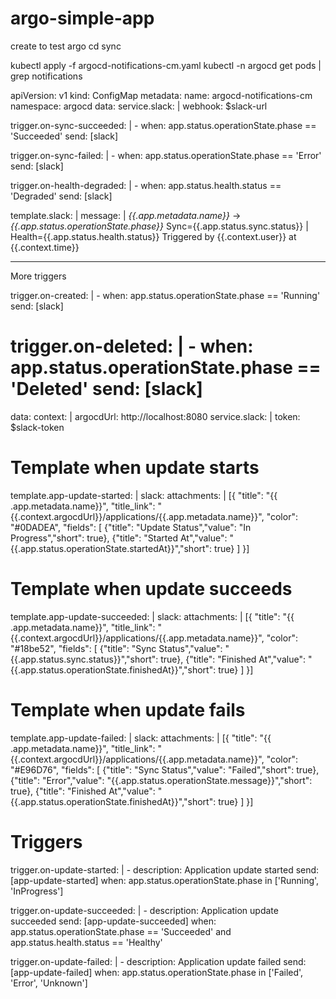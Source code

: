 # argo-simple-app
create to test argo cd sync

kubectl apply -f argocd-notifications-cm.yaml
kubectl -n argocd get pods | grep notifications


apiVersion: v1
kind: ConfigMap
metadata:
  name: argocd-notifications-cm
  namespace: argocd
data:
  service.slack: |
    webhook: $slack-url

  trigger.on-sync-succeeded: |
    - when: app.status.operationState.phase == 'Succeeded'
      send: [slack]

  trigger.on-sync-failed: |
    - when: app.status.operationState.phase == 'Error'
      send: [slack]

  trigger.on-health-degraded: |
    - when: app.status.health.status == 'Degraded'
      send: [slack]

  template.slack: |
    message: |
      *{{.app.metadata.name}}* → *{{.app.status.operationState.phase}}*
      Sync={{.app.status.sync.status}} | Health={{.app.status.health.status}}
      Triggered by {{.context.user}} at {{.context.time}}

----------

More triggers

  trigger.on-created: |
    - when: app.status.operationState.phase == 'Running'
      send: [slack]

  trigger.on-deleted: |
    - when: app.status.operationState.phase == 'Deleted'
      send: [slack]
====================================================

data:
  context: |
    argocdUrl: http://localhost:8080
  service.slack: |
    token: $slack-token

  # Template when update starts
  template.app-update-started: |
    slack:
      attachments: |
        [{
          "title": "{{ .app.metadata.name}}",
          "title_link": "{{.context.argocdUrl}}/applications/{{.app.metadata.name}}",
          "color": "#0DADEA",
          "fields": [
            {"title": "Update Status","value": "In Progress","short": true},
            {"title": "Started At","value": "{{.app.status.operationState.startedAt}}","short": true}
          ]
        }]

  # Template when update succeeds
  template.app-update-succeeded: |
    slack:
      attachments: |
        [{
          "title": "{{ .app.metadata.name}}",
          "title_link": "{{.context.argocdUrl}}/applications/{{.app.metadata.name}}",
          "color": "#18be52",
          "fields": [
            {"title": "Sync Status","value": "{{.app.status.sync.status}}","short": true},
            {"title": "Finished At","value": "{{.app.status.operationState.finishedAt}}","short": true}
          ]
        }]

  # Template when update fails
  template.app-update-failed: |
    slack:
      attachments: |
        [{
          "title": "{{ .app.metadata.name}}",
          "title_link": "{{.context.argocdUrl}}/applications/{{.app.metadata.name}}",
          "color": "#E96D76",
          "fields": [
            {"title": "Sync Status","value": "Failed","short": true},
            {"title": "Error","value": "{{.app.status.operationState.message}}","short": true},
            {"title": "Finished At","value": "{{.app.status.operationState.finishedAt}}","short": true}
          ]
        }]

  # Triggers
  trigger.on-update-started: |
    - description: Application update started
      send: [app-update-started]
      when: app.status.operationState.phase in ['Running', 'InProgress']

  trigger.on-update-succeeded: |
    - description: Application update succeeded
      send: [app-update-succeeded]
      when: app.status.operationState.phase == 'Succeeded' and app.status.health.status == 'Healthy'

  trigger.on-update-failed: |
    - description: Application update failed
      send: [app-update-failed]
      when: app.status.operationState.phase in ['Failed', 'Error', 'Unknown']
